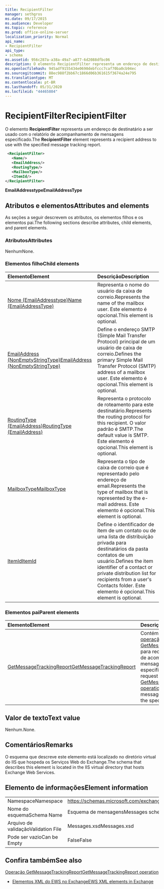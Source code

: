 ```yaml
---
title: RecipientFilter
manager: sethgros
ms.date: 09/17/2015
ms.audience: Developer
ms.topic: reference
ms.prod: office-online-server
localization_priority: Normal
api_name:
- RecipientFilter
api_type:
- schema
ms.assetid: 956c287a-a38a-49a7-a877-6d2088dfbc06
description: O elemento RecipientFilter representa um endereço de destinatário a ser usado com o relatório de acompanhamento de mensagens especificado.
ms.openlocfilehash: 945adf9155434e0690debfccc7caf70ba0cb94ec
ms.sourcegitcommit: 88ec988f2bb67c1866d06b361615f3674a24e795
ms.translationtype: MT
ms.contentlocale: pt-BR
ms.lasthandoff: 05/31/2020
ms.locfileid: "44465804"
---
```

# <a name="recipientfilter"></a><span data-ttu-id="96605-103">RecipientFilter</span><span class="sxs-lookup"><span data-stu-id="96605-103">RecipientFilter</span></span>

<span data-ttu-id="96605-104">O elemento **RecipientFilter** representa um endereço de destinatário a ser usado com o relatório de acompanhamento de mensagens especificado.</span><span class="sxs-lookup"><span data-stu-id="96605-104">The **RecipientFilter** element represents a recipient address to use with the specified message tracking report.</span></span> 
  
```XML
 <RecipientFilter>
   <Name/>
   <EmailAddress/>
   <RoutingType/>
   <MailboxType/>
   <ItemId/>
</RecipientFilter>
```

 <span data-ttu-id="96605-105">**EmailAddresstype**</span><span class="sxs-lookup"><span data-stu-id="96605-105">**EmailAddressType**</span></span>
## <a name="attributes-and-elements"></a><span data-ttu-id="96605-106">Atributos e elementos</span><span class="sxs-lookup"><span data-stu-id="96605-106">Attributes and elements</span></span>

<span data-ttu-id="96605-107">As seções a seguir descrevem os atributos, os elementos filhos e os elementos pai.</span><span class="sxs-lookup"><span data-stu-id="96605-107">The following sections describe attributes, child elements, and parent elements.</span></span>
  
### <a name="attributes"></a><span data-ttu-id="96605-108">Atributos</span><span class="sxs-lookup"><span data-stu-id="96605-108">Attributes</span></span>

<span data-ttu-id="96605-109">Nenhum</span><span class="sxs-lookup"><span data-stu-id="96605-109">None.</span></span>
  
### <a name="child-elements"></a><span data-ttu-id="96605-110">Elementos filho</span><span class="sxs-lookup"><span data-stu-id="96605-110">Child elements</span></span>

|<span data-ttu-id="96605-111">**Elemento**</span><span class="sxs-lookup"><span data-stu-id="96605-111">**Element**</span></span>|<span data-ttu-id="96605-112">**Descrição**</span><span class="sxs-lookup"><span data-stu-id="96605-112">**Description**</span></span>|
|:-----|:-----|
|[<span data-ttu-id="96605-113">Nome (EmailAddresstype)</span><span class="sxs-lookup"><span data-stu-id="96605-113">Name (EmailAddressType)</span></span>](name-emailaddresstype.md) <br/> |<span data-ttu-id="96605-114">Representa o nome do usuário da caixa de correio.</span><span class="sxs-lookup"><span data-stu-id="96605-114">Represents the name of the mailbox user.</span></span> <span data-ttu-id="96605-115">Este elemento é opcional.</span><span class="sxs-lookup"><span data-stu-id="96605-115">This element is optional.</span></span>  <br/> |
|[<span data-ttu-id="96605-116">EmailAddress (NonEmptyStringType)</span><span class="sxs-lookup"><span data-stu-id="96605-116">EmailAddress (NonEmptyStringType)</span></span>](emailaddress-nonemptystringtype.md) <br/> |<span data-ttu-id="96605-117">Define o endereço SMTP (Simple Mail Transfer Protocol) principal de um usuário de caixa de correio.</span><span class="sxs-lookup"><span data-stu-id="96605-117">Defines the primary Simple Mail Transfer Protocol (SMTP) address of a mailbox user.</span></span> <span data-ttu-id="96605-118">Este elemento é opcional.</span><span class="sxs-lookup"><span data-stu-id="96605-118">This element is optional.</span></span>  <br/> |
|[<span data-ttu-id="96605-119">RoutingType (EmailAddress)</span><span class="sxs-lookup"><span data-stu-id="96605-119">RoutingType (EmailAddress)</span></span>](routingtype-emailaddress.md) <br/> |<span data-ttu-id="96605-120">Representa o protocolo de roteamento para este destinatário.</span><span class="sxs-lookup"><span data-stu-id="96605-120">Represents the routing protocol for this recipient.</span></span> <span data-ttu-id="96605-121">O valor padrão é SMTP.</span><span class="sxs-lookup"><span data-stu-id="96605-121">The default value is SMTP.</span></span> <span data-ttu-id="96605-122">Este elemento é opcional.</span><span class="sxs-lookup"><span data-stu-id="96605-122">This element is optional.</span></span>  <br/> |
|[<span data-ttu-id="96605-123">MailboxType</span><span class="sxs-lookup"><span data-stu-id="96605-123">MailboxType</span></span>](mailboxtype.md) <br/> |<span data-ttu-id="96605-124">Representa o tipo de caixa de correio que é representado pelo endereço de email.</span><span class="sxs-lookup"><span data-stu-id="96605-124">Represents the type of mailbox that is represented by the e-mail address.</span></span> <span data-ttu-id="96605-125">Este elemento é opcional.</span><span class="sxs-lookup"><span data-stu-id="96605-125">This element is optional.</span></span>  <br/> |
|[<span data-ttu-id="96605-126">ItemId</span><span class="sxs-lookup"><span data-stu-id="96605-126">ItemId</span></span>](itemid.md) <br/> |<span data-ttu-id="96605-127">Define o identificador de item de um contato ou de uma lista de distribuição privada para destinatários da pasta contatos de um usuário.</span><span class="sxs-lookup"><span data-stu-id="96605-127">Defines the item identifier of a contact or private distribution list for recipients from a user's Contacts folder.</span></span> <span data-ttu-id="96605-128">Este elemento é opcional.</span><span class="sxs-lookup"><span data-stu-id="96605-128">This element is optional.</span></span>  <br/> |
   
### <a name="parent-elements"></a><span data-ttu-id="96605-129">Elementos pai</span><span class="sxs-lookup"><span data-stu-id="96605-129">Parent elements</span></span>

|<span data-ttu-id="96605-130">**Elemento**</span><span class="sxs-lookup"><span data-stu-id="96605-130">**Element**</span></span>|<span data-ttu-id="96605-131">**Descrição**</span><span class="sxs-lookup"><span data-stu-id="96605-131">**Description**</span></span>|
|:-----|:-----|
|[<span data-ttu-id="96605-132">GetMessageTrackingReport</span><span class="sxs-lookup"><span data-stu-id="96605-132">GetMessageTrackingReport</span></span>](getmessagetrackingreport.md) <br/> |<span data-ttu-id="96605-133">Contém a solicitação para a [operação GetMessageTrackingReport](getmessagetrackingreport-operation.md) para recuperar o relatório de acompanhamento de mensagens completo da ID especificada.</span><span class="sxs-lookup"><span data-stu-id="96605-133">Contains the request for the [GetMessageTrackingReport operation](getmessagetrackingreport-operation.md) to retrieve the full message tracking report for the specified ID.</span></span>  <br/> |
   
## <a name="text-value"></a><span data-ttu-id="96605-134">Valor de texto</span><span class="sxs-lookup"><span data-stu-id="96605-134">Text value</span></span>

<span data-ttu-id="96605-135">Nenhum.</span><span class="sxs-lookup"><span data-stu-id="96605-135">None.</span></span>
  
## <a name="remarks"></a><span data-ttu-id="96605-136">Comentários</span><span class="sxs-lookup"><span data-stu-id="96605-136">Remarks</span></span>

<span data-ttu-id="96605-137">O esquema que descreve este elemento está localizado no diretório virtual do IIS que hospeda os Serviços Web do Exchange.</span><span class="sxs-lookup"><span data-stu-id="96605-137">The schema that describes this element is located in the IIS virtual directory that hosts Exchange Web Services.</span></span>
  
## <a name="element-information"></a><span data-ttu-id="96605-138">Elemento de informações</span><span class="sxs-lookup"><span data-stu-id="96605-138">Element information</span></span>

|||
|:-----|:-----|
|<span data-ttu-id="96605-139">Namespace</span><span class="sxs-lookup"><span data-stu-id="96605-139">Namespace</span></span>  <br/> |https://schemas.microsoft.com/exchange/services/2006/messages  <br/> |
|<span data-ttu-id="96605-140">Nome do esquema</span><span class="sxs-lookup"><span data-stu-id="96605-140">Schema Name</span></span>  <br/> |<span data-ttu-id="96605-141">Esquema de mensagens</span><span class="sxs-lookup"><span data-stu-id="96605-141">Messages schema</span></span>  <br/> |
|<span data-ttu-id="96605-142">Arquivo de validação</span><span class="sxs-lookup"><span data-stu-id="96605-142">Validation File</span></span>  <br/> |<span data-ttu-id="96605-143">Messages.xsd</span><span class="sxs-lookup"><span data-stu-id="96605-143">Messages.xsd</span></span>  <br/> |
|<span data-ttu-id="96605-144">Pode ser vazio</span><span class="sxs-lookup"><span data-stu-id="96605-144">Can be Empty</span></span>  <br/> |<span data-ttu-id="96605-145">False</span><span class="sxs-lookup"><span data-stu-id="96605-145">False</span></span>  <br/> |
   
## <a name="see-also"></a><span data-ttu-id="96605-146">Confira também</span><span class="sxs-lookup"><span data-stu-id="96605-146">See also</span></span>



[<span data-ttu-id="96605-147">Operação GetMessageTrackingReport</span><span class="sxs-lookup"><span data-stu-id="96605-147">GetMessageTrackingReport operation</span></span>](getmessagetrackingreport-operation.md)


- [<span data-ttu-id="96605-148">Elementos XML do EWS no Exchange</span><span class="sxs-lookup"><span data-stu-id="96605-148">EWS XML elements in Exchange</span></span>](ews-xml-elements-in-exchange.md)

